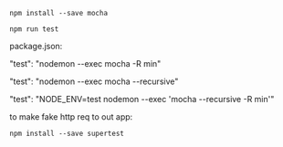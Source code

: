 `npm install --save mocha`

`npm run test`

package.json:

"test": "nodemon --exec mocha -R min"

"test": "nodemon --exec mocha --recursive"

"test": "NODE_ENV=test nodemon --exec 'mocha --recursive -R min'"

to make fake http req to out app:

`npm install --save supertest`
